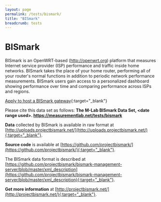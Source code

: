 ```yaml
---
layout: page
permalink: /tests/bismark/
title: "BISmark"
breadcrumb: tests
---
```


# BISmark

BISmark is an OpenWRT-based (http://openwrt.org) platform that measures Internet service provider (ISP) performance and traffic inside home networks. BISmark takes the place of your home router, performing all of your router's normal functions in addition to periodic network performance measurements. BISmark users gain access to a personalized dashboard showing performance over time and comparing performance across ISPs and regions.

[Apply to host a BISmark gateway](http://projectbismark.net/){:target="_blank"}

Please cite this data set as follows: **The M-Lab BISmark Data Set, &lt;date range used&gt;. https://measurementlab.net/tests/bismark**

**Data** collected by BISmark is available in raw format at [http://uploads.projectbismark.net/](http://uploads.projectbismark.net/){:target="_blank"}.

**Source code** is available at [https://github.com/projectbismark/](https://github.com/projectbismark/){:target="_blank"}.

The BISmark data format is described at [https://github.com/projectbismark/bismark-management-server/blob/master/xml_description](https://github.com/projectbismark/bismark-management-server/blob/master/xml_description){:target="_blank"}.

**Get more information** at [http://projectbismark.net/](http://projectbismark.net/){:target="_blank"}.